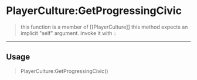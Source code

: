 # PlayerCulture:GetProgressingCivic
> this function is a member of [[PlayerCulture]]
> this method expects an implicit "self" argument. invoke it with `:`
-----
## Usage
> PlayerCulture:GetProgressingCivic()
